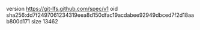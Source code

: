 version https://git-lfs.github.com/spec/v1
oid sha256:dd7f2497061234319eea8d150dfac19acdabee92949dbced7f2d18aab800d171
size 13462
